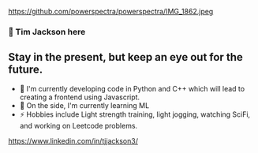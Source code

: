 https://github.com/powerspectra/powerspectra/IMG_1862.jpeg

### 👋 Tim Jackson here
## Stay in the present, but keep an eye out for the future.

- 🔭 I'm currently developing code in Python and C++ which will lead to creating a frontend using Javascript.
- 🌱 On the side, I'm currently learning ML
- ⚡ Hobbies include Light strength training, light jogging, watching SciFi, and working on Leetcode problems.


https://www.linkedin.com/in/tjjackson3/

<!--
**powerspectra/powerspectra** is a ✨ _special_ ✨ repository because its `README.md` (this file) appears on your GitHub profile.

Here are some ideas to get you started:

### Hi there 👋
- 🔭 I’m currently working on ...
🌱 I’m currently learning Machine Learning,
- 👯 I’m looking to collaborate on ...
- 🤔 I’m looking for help with ...
- 💬 Ask me about ...
- 📫 How to reach me: ...
- 😄 Pronouns: ...
- ⚡ Fun fact: ...
-->

